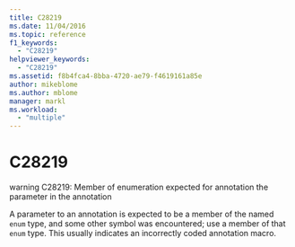 ```yaml
---
title: C28219
ms.date: 11/04/2016
ms.topic: reference
f1_keywords:
  - "C28219"
helpviewer_keywords:
  - "C28219"
ms.assetid: f8b4fca4-8bba-4720-ae79-f4619161a85e
author: mikeblome
ms.author: mblome
manager: markl
ms.workload:
  - "multiple"
---
```

# C28219
warning C28219: Member of enumeration expected for annotation the parameter in the annotation

 A parameter to an annotation is expected to be a member of the named `enum` type, and some other symbol was encountered; use a member of that `enum` type. This usually indicates an incorrectly coded annotation macro.
